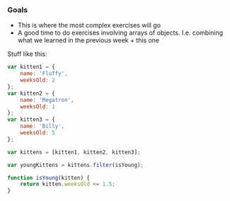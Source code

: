 ### Goals

- This is where the most complex exercises will go
- A good time to do exercises involving arrays of objects. I.e. combining what we learned in the previous week + this one

Stuff like this:

```js
var kitten1 = {
    name: 'Fluffy',
    weeksOld: 2
};
var kitten2 = {
    name: 'Megatron',
    weeksOld: 1
};
var kitten3 = {
    name: 'Billy',
    weeksOld: 5
};

var kittens = [kitten1, kitten2, kitten3];

var youngKittens = kittens.filter(isYoung);

function isYoung(kitten) {
    return kitten.weeksOld <= 1.5;
}
```